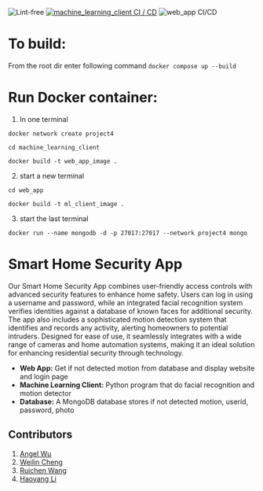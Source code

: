 ![Lint-free](https://github.com/nyu-software-engineering/containerized-app-exercise/actions/workflows/lint.yml/badge.svg)
[![machine_learning_client CI / CD](https://github.com/software-students-spring2024/4-containerized-app-exercise-lazyllm4/actions/workflows/machine_learning_client.yml/badge.svg?branch=william%2Ffix)](https://github.com/software-students-spring2024/4-containerized-app-exercise-lazyllm4/actions/workflows/machine_learning_client.yml)
![web_app CI/CD](https://github.com/software-students-spring2024/4-containerized-app-exercise-lazyllm4/actions/workflows/web_app.yml/badge.svg)



# To build:

From the root dir
enter following command
`docker compose up --build`

# Run Docker container:

1. In one terminal

`docker network create project4`

`cd machine_learning_client`

`docker build -t web_app_image .`



2. start a new terminal

`cd web_app`

`docker build -t ml_client_image .`

3. start the last terminal

`docker run --name mongodb -d -p 27017:27017 --network project4 mongo`
# Smart Home Security App
Our Smart Home Security App combines user-friendly access controls with advanced security features to enhance home safety. Users can log in using a username and password, while an integrated facial recognition system verifies identities against a database of known faces for additional security. The app also includes a sophisticated motion detection system that identifies and records any activity, alerting homeowners to potential intruders. Designed for ease of use, it seamlessly integrates with a wide range of cameras and home automation systems, making it an ideal solution for enhancing residential security through technology.

- **Web App:** Get if not detected motion from database and display website and login page
- **Machine Learning Client:** Python program that do facial recognition and motion detector
- **Database:** A MongoDB database stores if not detected motion, userid, password, photo




## Contributors
1. [Angel Wu](https://github.com/angelWu2002)	
2. [Weilin Cheng](https://github.com/M1stery232)
3. [Ruichen Wang](https://github.com/rcwang937)	
4. [Haoyang Li](https://github.com/LeoLi727)	
